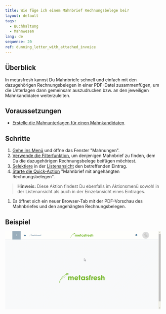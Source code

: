 ```yaml
---
title: Wie füge ich einem Mahnbrief Rechnungsbelege bei?
layout: default
tags:
  - Buchhaltung
  - Mahnwesen
lang: de
sequence: 20
ref: dunning_letter_with_attached_invoice
---
```


## Überblick
In metasfresh kannst Du Mahnbriefe schnell und einfach mit den dazugehörigen Rechnungsbelegen in einer PDF-Datei zusammenfügen, um die Unterlagen dann gemeinsam auszudrucken bzw. an den jeweiligen Mahnkandidaten weiterzuleiten.

## Voraussetzungen
- [Erstelle die Mahnunterlagen für einen Mahnkandidaten](Mahnlauf).

## Schritte
1. [Gehe ins Menü](Menu) und öffne das Fenster "Mahnungen".
1. [Verwende die Filterfunktion](Filterfunktion), um denjenigen Mahnbrief zu finden, dem Du die dazugehörigen Rechnungsbelege beifügen möchtest.
1. [Selektiere](AuswahlBelege) in der [Listenansicht](Ansichten) den betreffenden Eintrag.
1. [Starte die Quick-Action](AktionStarten) "Mahnbrief mit angehängten Rechnungsbelegen".
 >**Hinweis:** Diese Aktion findest Du ebenfalls im Aktionsmenü sowohl in der Listenansicht als auch in der Einzelansicht eines Eintrages.

1. Es öffnet sich ein neuer Browser-Tab mit der PDF-Vorschau des Mahnbriefes und den angehängten Rechnungsbelegen.

## Beispiel
![](assets/Mahnbrief_mit_Rechnung.gif)
